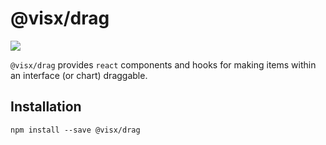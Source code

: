 # @visx/drag

<a title="@visx/drag npm downloads" href="https://www.npmjs.com/package/@visx/drag">
  <img src="https://img.shields.io/npm/dm/@visx/drag.svg?style=flat-square" />
</a>

`@visx/drag` provides `react` components and hooks for making items within an interface (or chart) draggable.

## Installation

```
npm install --save @visx/drag
```
